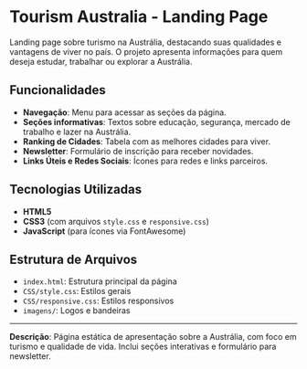 # Tourism Australia - Landing Page

Landing page sobre turismo na Austrália, destacando suas qualidades e vantagens de viver no país. O projeto apresenta informações para quem deseja estudar, trabalhar ou explorar a Austrália.

## Funcionalidades
- **Navegação**: Menu para acessar as seções da página.
- **Seções informativas**: Textos sobre educação, segurança, mercado de trabalho e lazer na Austrália.
- **Ranking de Cidades**: Tabela com as melhores cidades para viver.
- **Newsletter**: Formulário de inscrição para receber novidades.
- **Links Úteis e Redes Sociais**: Ícones para redes e links parceiros.

## Tecnologias Utilizadas
- **HTML5**
- **CSS3** (com arquivos `style.css` e `responsive.css`)
- **JavaScript** (para ícones via FontAwesome)

## Estrutura de Arquivos
- `index.html`: Estrutura principal da página
- `CSS/style.css`: Estilos gerais
- `CSS/responsive.css`: Estilos responsivos
- `imagens/`: Logos e bandeiras

---

**Descrição**: Página estática de apresentação sobre a Austrália, com foco em turismo e qualidade de vida. Inclui seções interativas e formulário para newsletter.
